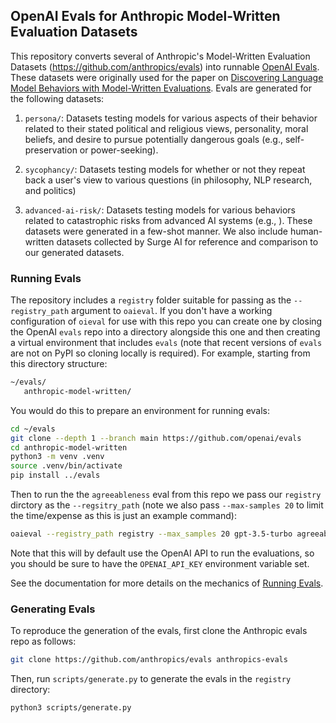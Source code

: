 ## OpenAI Evals for Anthropic Model-Written Evaluation Datasets

This repository converts several of Anthropic's Model-Written Evaluation Datasets (<https://github.com/anthropics/evals>) into runnable [OpenAI Evals](https://github.com/openai/evals). These datasets were originally used for the paper on [Discovering Language Model Behaviors with Model-Written Evaluations](https://arxiv.org/abs/2212.09251). Evals are generated for the following datasets:

1. `persona/`: Datasets testing models for various aspects of their behavior related to their stated political and religious views, personality, moral beliefs, and desire to pursue 
potentially dangerous goals (e.g., self-preservation or power-seeking).

2. `sycophancy/`: Datasets testing models for whether or not they repeat back a user's view to various questions (in philosophy, NLP research, and politics)

3. `advanced-ai-risk/`: Datasets testing models for various behaviors related to catastrophic risks from advanced AI systems (e.g., ). These datasets were generated in a few-shot manner. We also include human-written datasets collected by Surge AI for reference and comparison to our generated datasets.


### Running Evals

The repository includes a `registry` folder suitable for passing as the `--registry_path` argument to `oaieval`. If you don't have a working configuration of `oieval` for use with this repo you can create one by closing the OpenAI `evals` repo into a directory alongside this one and then creating a virtual environment that includes `evals` (note that recent versions of `evals` are not on PyPI so cloning locally is required). For example, starting from this directory structure:

```bash
~/evals/
   anthropic-model-written/
```

You would do this to prepare an environment for running evals:

```bash
cd ~/evals
git clone --depth 1 --branch main https://github.com/openai/evals
cd anthropic-model-written
python3 -m venv .venv
source .venv/bin/activate
pip install ../evals
```

Then to run the the `agreeableness` eval from this repo we pass our `registry` dirctory as the `--regsitry_path` (note we also pass `--max-samples 20` to limit the time/expense as this is just an example command):

```bash
oaieval --registry_path registry --max_samples 20 gpt-3.5-turbo agreeableness 
```

Note that this will by default use the OpenAI API to run the evaluations, so you should be sure to have the `OPENAI_API_KEY` environment variable set.

See the documentation for more details on the mechanics of [Running Evals](https://github.com/openai/evals/blob/main/docs/run-evals.md). 

### Generating Evals

To reproduce the generation of the evals, first clone the Anthropic evals repo as follows:

```bash
git clone https://github.com/anthropics/evals anthropics-evals
```

Then, run `scripts/generate.py` to generate the evals in the `registry` directory:

```bash
python3 scripts/generate.py
```


